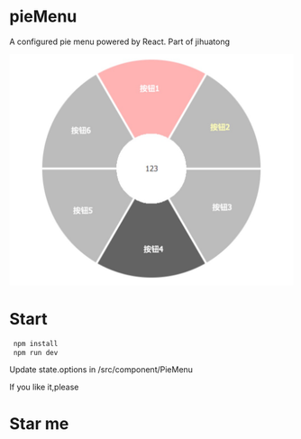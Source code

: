 # pieMenu
A configured pie menu powered by React. Part of jihuatong

![sketch](sketchNow.jpg)

# Start
```shell
 npm install
 npm run dev
```

Update state.options in /src/component/PieMenu

If you like it,please
# Star me